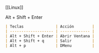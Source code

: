 
[[Linux]]

Alt + Shift + Enter

```md
| Teclas              | Acción        |
| ------------------- | ------------- |
| Alt + Shift + Enter | Abrir Ventana |
| Alt + Shift + q     | Salir         |
| Alt + p             | DMenu         |
```
